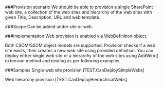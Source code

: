 ﻿<properties 
	pageTitle="WebDefinition" 
    pageName="web-definition"
    parentPageId="3981"
/>

###Provision scenario
We should be able to provision a single SharePoint web site, a collection of the web sites and hierarchy of the web sites with given Title, Description, URL and web template.

###Scope 
Can be added under site or web.

###Implementation
Web provision is enabled via WebDefinition object.

Both CSOM/SSOM object models are supported. Provision checks if a web site exists, then creates a new web site using provided definition. You can deploy either single web site or a hierarchy of the web sites using AddWeb() extension method and nesting as per following examples.

###Samples
Single web site provision
[TEST.CanDeploySimpleWebs]

Web hierarchy provision
[TEST.CanDeployHierarchicalWebs]